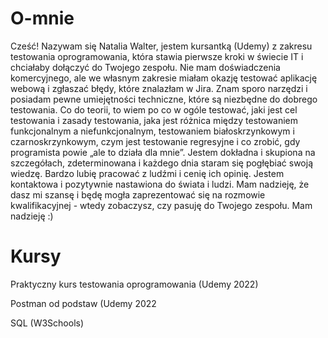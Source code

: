 # O-mnie
Cześć! Nazywam się Natalia Walter, jestem kursantką (Udemy) z zakresu testowania oprogramowania, która stawia pierwsze kroki w świecie IT i chciałaby dołączyć do Twojego zespołu. Nie mam doświadczenia komercyjnego, ale we własnym zakresie miałam okazję testować aplikację webową i zgłaszać błędy, które znalazłam w Jira. Znam sporo narzędzi i posiadam pewne umiejętności techniczne, które są niezbędne do dobrego testowania. Co do teorii, to wiem po co w ogóle testować, jaki jest cel testowania i zasady testowania, jaka jest różnica między testowaniem funkcjonalnym a niefunkcjonalnym, testowaniem białoskrzynkowym i czarnoskrzynkowym, czym jest testowanie regresyjne i co zrobić, gdy programista powie „ale to działa dla mnie”. Jestem dokładna i skupiona na szczegółach, zdeterminowana i każdego dnia staram się pogłębiać swoją wiedzę. Bardzo lubię pracować z ludźmi i cenię ich opinię. Jestem kontaktowa i pozytywnie nastawiona do świata i ludzi. Mam nadzieję, że dasz mi szansę i będę mogła zaprezentować się na rozmowie kwalifikacyjnej - wtedy zobaczysz, czy pasuję do Twojego zespołu. Mam nadzieję :)
# Kursy
Praktyczny kurs testowania oprogramowania (Udemy 2022)

Postman od podstaw (Udemy 2022

SQL (W3Schools)


